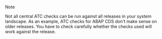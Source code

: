 > [!NOTE]
>  Not all central ATC checks can be run against all releases in your system landscape. As an example, ATC checks for ABAP CDS don’t make sense on older releases. You have to check carefully whether the checks used will work against the release.
